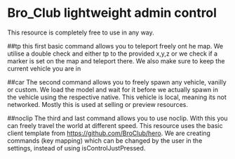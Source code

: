# Bro_Club lightweight admin control
This resource is completely free to use in any way. 

##tp
this first basic command allows you to teleport freely ont he map. 
We utilise a double check and either tp to the provided x,y,z or we check if a marker is set on the map and teleport there. 
We also make sure to keep the current vehicle you are in

##car
The second command allows you to freely spawn any vehicle, vanilly or custom.
We load the model and wait for it before we actually spawn in the vehicle using the respective native.
This vehicle is local, meaning its not networked. Mostly this is used at selling or preview resources. 

##noclip
The third and last command allows you to use noclip. With this you can freely travel the world at different speed.
This resource uses the basic client template from https://github.com/BroClub/hero.
We are creating commands (key mapping) which can be changed by the user in the settings, instead of using isControlJustPressed. 